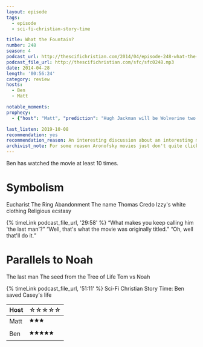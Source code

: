 ```yaml
---
layout: episode
tags:
  - episode
  - sci-fi-christian-story-time

title: What the Fountain?
number: 248
season: 4
podcast_url: http://thescifichristian.com/2014/04/episode-248-what-the-fountain/
podcast_file_url: http://thescifichristian.com/sfc/sfc0248.mp3
date: 2014-04-28
length: '00:56:24'
category: review
hosts:
  - Ben
  - Matt

notable_moments: 
prophecy: 
  - {"host": "Matt", "prediction": "Hugh Jackman will be Wolverine two more times after <i class='work-title'>X-Men: Days of Future Past</i>", "veracity": true, "comments": "Cameo in <i class='work-title'>X-Men: Apocalypse</i> and then <i class='work-title'>Logan</i> is his final appearance"}

last_listen: 2019-10-08
recommendation: yes
recommendation_reason: An interesting discussion about an interesting movie
archivist_note: For some reason Aronofsky movies just don't quite click for me; they feel artificial and forced, as opposed to, for example, David Lynch's, which feel natural and effortless. Not sure that I can explain why I get those feelings.
---
```

Ben has watched the movie at least 10 times. 

# Symbolism
Eucharist
The Ring
Abandonment
The name Thomas Credo
Izzy's white clothing
Religious ecstasy

<div class="quote">
  {% timeLink podcast_file_url, '29:58' %}
  <q class="matt">What makes you keep calling him 'the last man'?</q>
  <q class="ben">Well, that's what the movie was originally titled.</q>
  <q class="matt">Oh, well that'll do it.</q>
</div>



# Parallels to Noah
The last man
The seed from the Tree of Life
Tom vs Noah

{% timeLink podcast_file_url, '51:11' %}  Sci-Fi Christian Story Time: Ben saved Casey's life

<table class="table is-striped rating">
  <thead>
    <tr>
      <th>Host</th>
      <th>☆☆☆☆☆</th>
    </tr>
  </thead>
  <tbody>
    <tr>
      <td>Matt</td>
      <td>🟊🟊🟊</td>
    </tr>
    <tr>
      <td>Ben</td>
      <td>🟊🟊🟊🟊🟊</td>
    </tr>
  </tbody>
</table>